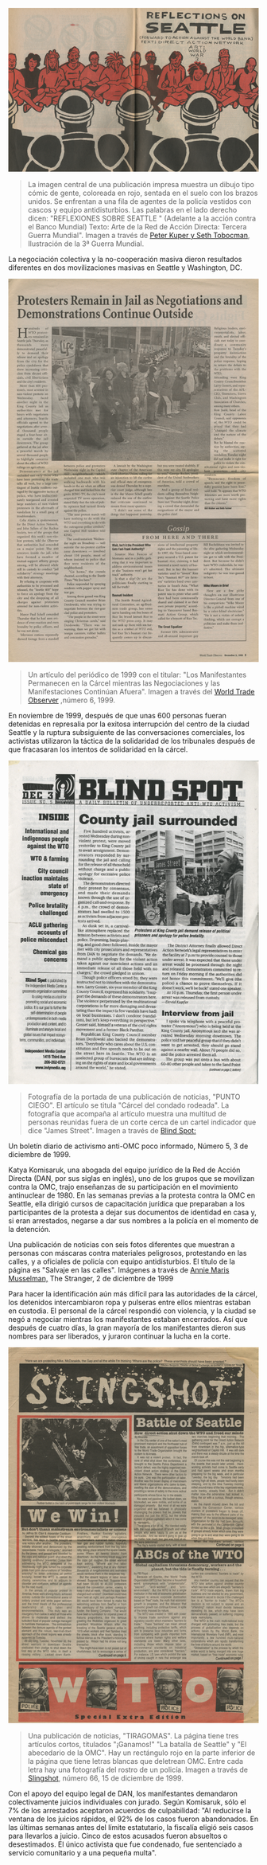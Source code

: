 ![La imagen central de una publicación impresa muestra un dibujo tipo cómic de gente, coloreada en rojo, sentada en el suelo con los brazos unidos. Se enfrentan a una fila de agentes de la policía vestidos con cascos y equipo antidisturbios. Las palabras en el lado derecho dicen: "REFLEXIONES SOBRE SEATTLE " (Adelante a la acción contra el Banco Mundial) Texto: Arte de la Red de Acción Directa: Tercera Guerra Mundial".](/assets/images/actions/jail-court-solidarity/seattle-wto/reflections-on-seattle.png)
> La imagen central de una publicación impresa muestra un dibujo tipo cómic de gente, coloreada en rojo, sentada en el suelo con los brazos unidos. Se enfrentan a una fila de agentes de la policía vestidos con cascos y equipo antidisturbios. Las palabras en el lado derecho dicen: "REFLEXIONES SOBRE SEATTLE " (Adelante a la acción contra el Banco Mundial) Texto: Arte de la Red de Acción Directa: Tercera Guerra Mundial". Imagen a través de [Peter Kuper y Seth Tobocman](https://www.pmpress.org/index.php?l=product_detail&p=636), Ilustración de la 3ª Guerra Mundial.

La negociación colectiva y la no-cooperación masiva dieron resultados diferentes en dos movilizaciones masivas en Seattle y Washington, DC.

![Un artículo del periódico de 1999 con el titular: "Los Manifestantes Permanecen en la Cárcel mientras las Negociaciones y las Manifestaciones Continúan Afuera".](/assets/images/actions/jail-court-solidarity/seattle-wto/protestors-remain-in-jail.png)
> Un artículo del periódico de 1999 con el titular: "Los Manifestantes Permanecen en la Cárcel mientras las Negociaciones y las Manifestaciones Continúan Afuera". Imagen a través del [World Trade Observer](https://depts.washington.edu/wtohist/World_Trade_Obs/issue6/protesters.htm) ,número 6, 1999.

En noviembre de 1999, después de que unas 600 personas fueran detenidas en represalia por la exitosa interrupción del centro de la ciudad Seattle y la ruptura subsiguiente de las conversaciones comerciales, los activistas utilizaron la táctica de la solidaridad de los tribunales después de que fracasaran los intentos de solidaridad en la cárcel.

![Fotografía de la portada de una publicación de noticias, "PUNTO CIEGO". El artículo se titula "Cárcel del condado rodeada". La fotografía que acompaña al artículo muestra una multitud de personas reunidas fuera de un corte cerca de un cartel indicador que dice "James Street".](/assets/images/actions/jail-court-solidarity/seattle-wto/county-jail-surrounded.png)
> Fotografía de la portada de una publicación de noticias, "PUNTO CIEGO". El artículo se titula "Cárcel del condado rodeada". La fotografía que acompaña al artículo muestra una multitud de personas reunidas fuera de un corte cerca de un cartel indicador que dice "James Street". Imagen a través de [Blind Spot:](https://digitalcollections.lib.washington.edu/digital/collection/imlsmohai/id/11381/) 

Un boletín diario de activismo anti-OMC poco informado, Número 5, 3 de diciembre de 1999.

Katya Komisaruk, una abogada del equipo jurídico de la Red de Acción Directa (DAN, por sus siglas en inglés), uno de los grupos que se movilizan contra la OMC, trajo enseñanzas de su participación en el movimiento antinuclear de 1980. En las semanas previas a la protesta contra la OMC en Seattle, ella dirigió cursos de capacitación jurídica que preparaban a los participantes de la protesta a dejar sus documentos de identidad en casa y, si eran arrestados, negarse a dar sus nombres a la policía en el momento de la detención.

Una publicación de noticias con seis fotos diferentes que muestran a personas con máscaras contra materiales peligrosos, protestando en las calles, y a oficiales de policía con equipo antidisturbios. El título de la página es "Salvaje en las calles". Imágenes a través de [Annie Maris Musselman,](https://www.thestranger.com/seattle/wild-in-the-streets/Content?oid=2683) The Stranger, 2 de diciembre de 1999

Para hacer la identificación aún más difícil para las autoridades de la cárcel, los detenidos intercambiaron ropa y pulseras entre ellos mientras estaban en custodia. El personal de la cárcel respondió con violencia, y la ciudad se negó a negociar mientras los manifestantes estaban encerrados. Así que después de cuatro días, la gran mayoría de los manifestantes dieron sus nombres para ser liberados, y juraron continuar la lucha en la corte. 

![Una publicación de noticias, "TIRAGOMAS". La página tiene tres artículos cortos, titulados "¡Ganamos!" "La batalla de Seattle" y "El abecedario de la OMC". Hay un rectángulo rojo en la parte inferior de la página que tiene letras blancas que deletrean OMC. Entre cada letra hay una fotografía del rostro de un policía.](/assets/images/actions/jail-court-solidarity/seattle-wto/we-win.png)
> Una publicación de noticias, "TIRAGOMAS". La página tiene tres artículos cortos, titulados "¡Ganamos!" "La batalla de Seattle" y "El abecedario de la OMC". Hay un rectángulo rojo en la parte inferior de la página que tiene letras blancas que deletrean OMC. Entre cada letra hay una fotografía del rostro de un policía. Imagen a través de [Slingshot](https://slingshotcollective.org/issue-66-autumn-1999/), número 66, 15 de diciembre de 1999.

Con el apoyo del equipo legal de DAN, los manifestantes demandaron colectivamente juicios individuales con jurado. Según Komisaruk, sólo el 7% de los arrestados aceptaron acuerdos de culpabilidad: "Al reducirse la ventana de los juicios rápidos, el 92% de los casos fueron abandonados. En las últimas semanas antes del límite estatutario, la fiscalía eligió seis casos para llevarlos a juicio. Cinco de estos acusados fueron absueltos o desestimados. El único activista que fue condenado, fue sentenciado a servicio comunitario y a una pequeña multa".